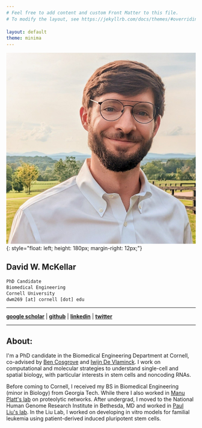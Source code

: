 ```yaml
---
# Feel free to add content and custom Front Matter to this file.
# To modify the layout, see https://jekyllrb.com/docs/themes/#overriding-theme-defaults

layout: default
theme: minima
---
```


![DwM](images/prof_pic.jpg){: style="float: left; height: 180px; margin-right: 12px;"}

## **David W. McKellar**  

```
PhD Candidate  
Biomedical Engineering  
Cornell University  
dwm269 [at] cornell [dot] edu  
```  

-----------

[**google scholar**](https://scholar.google.com/citations?user=Hta5xCcAAAAJ&hl=en&oi=ao)  |
[**github**](https://github.com/mckellardw)  |
[**linkedin**](www.linkedin.com/in/dwmckellar)  |
[**twitter**](https://twitter.com/dwmckellar)

-----------

## **About**:
I'm a PhD candidate in the Biomedical Engineering Department at Cornell, co-advised by [Ben Cosgrove](https://cosgrovelab.bme.cornell.edu/) and [Iwijn De Vlaminck](https://devlaminck.bme.cornell.edu/). I work on computational and molecular strategies to understand single-cell and spatial biology, with particular interests in stem cells and noncoding RNAs.

Before coming to Cornell, I received my BS in Biomedical Engineering (minor in Biology) from Georgia Tech. While there I also worked in [Manu Platt's lab](https://platt.gatech.edu/index.html) on proteolytic networks. After undergrad, I moved to the National Human Genome Research Institute in Bethesda, MD and worked in [Paul Liu's lab](https://www.genome.gov/staff/Paul-P-Liu-MD-PhD). In the Liu Lab, I worked on developing in vitro models for familial leukemia using patient-derived induced pluripotent stem cells.

<!-- ## **Highlights**:
+ My newest first author preprint on a method we call Spatial Total RNA-Sequencing (STRS). STRS enables spatial mapping of noncoding and other non-polyadenylated RNAs in tissue slices: [link](https://www.biorxiv.org/content/10.1101/2022.04.20.488964v1)
+ My recent first author paper on building a single-cell reference dataset for skeletal muscle regeneration, published in Communications Biology: [link](https://www.nature.com/articles/s42003-021-02810-x)
+ Highlight from the BME Department at Cornell: [link](https://www.bme.cornell.edu/spotlights/david-mckellar-phd-student) -->
